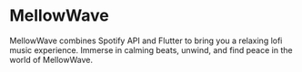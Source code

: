 # MellowWave
MellowWave combines Spotify API and Flutter to bring you a relaxing lofi music experience. Immerse in calming beats, unwind, and find peace in the world of MellowWave.
